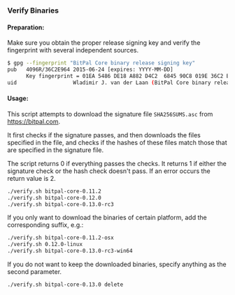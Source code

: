 ### Verify Binaries

#### Preparation:

Make sure you obtain the proper release signing key and verify the fingerprint with several independent sources.

```sh
$ gpg --fingerprint "BitPal Core binary release signing key"
pub   4096R/36C2E964 2015-06-24 [expires: YYYY-MM-DD]
      Key fingerprint = 01EA 5486 DE18 A882 D4C2  6845 90C8 019E 36C2 E964
uid                  Wladimir J. van der Laan (BitPal Core binary release signing key) <laanwj@gmail.com>
```

#### Usage:

This script attempts to download the signature file `SHA256SUMS.asc` from https://bitpal.com.

It first checks if the signature passes, and then downloads the files specified in the file, and checks if the hashes of these files match those that are specified in the signature file.

The script returns 0 if everything passes the checks. It returns 1 if either the signature check or the hash check doesn't pass. If an error occurs the return value is 2.


```sh
./verify.sh bitpal-core-0.11.2
./verify.sh bitpal-core-0.12.0
./verify.sh bitpal-core-0.13.0-rc3
```

If you only want to download the binaries of certain platform, add the corresponding suffix, e.g.:

```sh
./verify.sh bitpal-core-0.11.2-osx
./verify.sh 0.12.0-linux
./verify.sh bitpal-core-0.13.0-rc3-win64
```

If you do not want to keep the downloaded binaries, specify anything as the second parameter.

```sh
./verify.sh bitpal-core-0.13.0 delete
```
